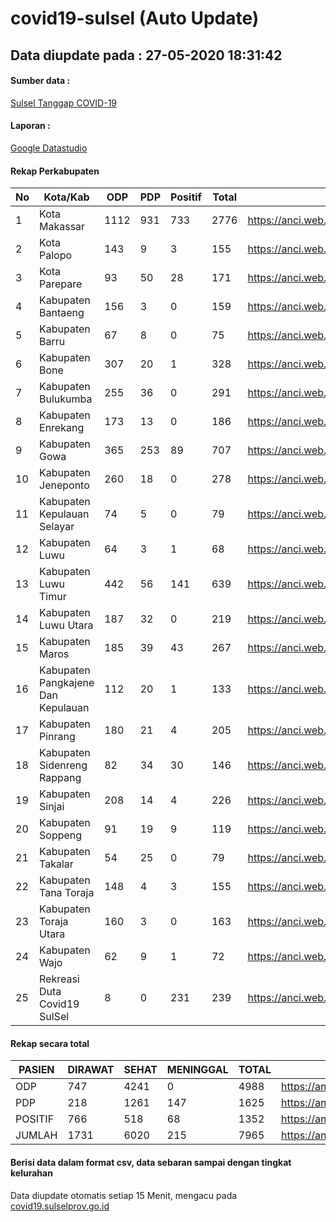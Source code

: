 
# covid19-sulsel (Auto Update)

## Data diupdate pada : 27-05-2020 18:31:42

#### Sumber data :
[Sulsel Tanggap COVID-19](https://covid19.sulselprov.go.id)

#### Laporan :
[Google Datastudio](https://datastudio.google.com/s/jythWGc1j4w)

#### Rekap Perkabupaten 
|No|Kota/Kab|ODP|PDP|Positif|Total|Link|
| --- | --- | --- | --- | --- | --- | --- |
|1|Kota Makassar|1112|931|733|2776|https://anci.web.id/cor/kota_makassar|
|2|Kota Palopo|143|9|3|155|https://anci.web.id/cor/kota_palopo|
|3|Kota Parepare|93|50|28|171|https://anci.web.id/cor/kota_parepare|
|4|Kabupaten Bantaeng|156|3|0|159|https://anci.web.id/cor/kabupaten_bantaeng|
|5|Kabupaten Barru|67|8|0|75|https://anci.web.id/cor/kabupaten_barru|
|6|Kabupaten Bone|307|20|1|328|https://anci.web.id/cor/kabupaten_bone|
|7|Kabupaten Bulukumba|255|36|0|291|https://anci.web.id/cor/kabupaten_bulukumba|
|8|Kabupaten Enrekang|173|13|0|186|https://anci.web.id/cor/kabupaten_enrekang|
|9|Kabupaten Gowa|365|253|89|707|https://anci.web.id/cor/kabupaten_gowa|
|10|Kabupaten Jeneponto|260|18|0|278|https://anci.web.id/cor/kabupaten_jeneponto|
|11|Kabupaten Kepulauan Selayar|74|5|0|79|https://anci.web.id/cor/kabupaten_kepulauan_selayar|
|12|Kabupaten Luwu|64|3|1|68|https://anci.web.id/cor/kabupaten_luwu|
|13|Kabupaten Luwu Timur|442|56|141|639|https://anci.web.id/cor/kabupaten_luwu_timur|
|14|Kabupaten Luwu Utara|187|32|0|219|https://anci.web.id/cor/kabupaten_luwu_utara|
|15|Kabupaten Maros|185|39|43|267|https://anci.web.id/cor/kabupaten_maros|
|16|Kabupaten Pangkajene Dan Kepulauan|112|20|1|133|https://anci.web.id/cor/kabupaten_pangkajene_dan_kepulauan|
|17|Kabupaten Pinrang|180|21|4|205|https://anci.web.id/cor/kabupaten_pinrang|
|18|Kabupaten Sidenreng Rappang|82|34|30|146|https://anci.web.id/cor/kabupaten_sidenreng_rappang|
|19|Kabupaten Sinjai|208|14|4|226|https://anci.web.id/cor/kabupaten_sinjai|
|20|Kabupaten Soppeng|91|19|9|119|https://anci.web.id/cor/kabupaten_soppeng|
|21|Kabupaten Takalar|54|25|0|79|https://anci.web.id/cor/kabupaten_takalar|
|22|Kabupaten Tana Toraja|148|4|3|155|https://anci.web.id/cor/kabupaten_tana_toraja|
|23|Kabupaten Toraja Utara|160|3|0|163|https://anci.web.id/cor/kabupaten_toraja_utara|
|24|Kabupaten Wajo|62|9|1|72|https://anci.web.id/cor/kabupaten_wajo|
|25|Rekreasi Duta Covid19 SulSel|8|0|231|239|https://anci.web.id/cor/rekreasi_duta_covid19_sulsel|

#### Rekap secara total

| PASIEN | DIRAWAT | SEHAT | MENINGGAL | TOTAL | LINK |
| ---- | -------- | ---- | ---- |  ---- | ---- |
| ODP | 747 | 4241 | 0 | 4988 | https://anci.web.id/cor/odp_detail.html |
| PDP | 218 | 1261 | 147 | 1625 | https://anci.web.id/cor/pdp_detail.html |
| POSITIF | 766 | 518 | 68 | 1352 | https://anci.web.id/cor/positif_detail.html |
| JUMLAH | 1731 | 6020 | 215 | 7965 | https://anci.web.id/cor/jumlah_sulsel/ |

 
#### Berisi data dalam format csv, data sebaran sampai dengan tingkat kelurahan

Data diupdate otomatis setiap 15 Menit, mengacu pada [covid19.sulselprov.go.id](https://covid19.sulselprov.go.id)

